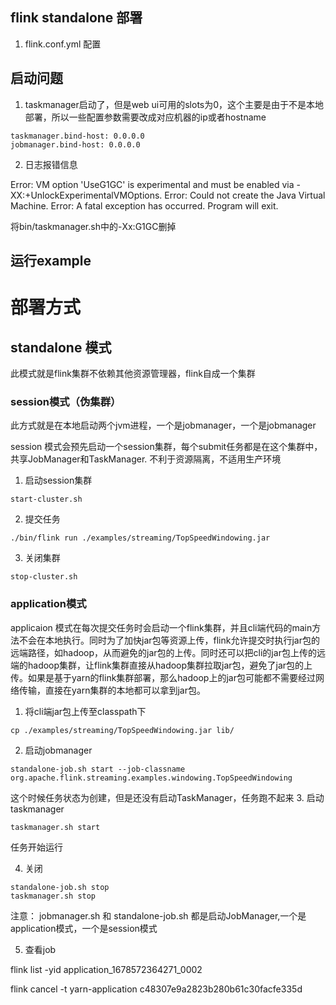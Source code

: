 ## flink standalone 部署
1. flink.conf.yml 配置


## 启动问题
   
1. taskmanager启动了，但是web ui可用的slots为0，这个主要是由于不是本地部署，所以一些配置参数需要改成对应机器的ip或者hostname
```
taskmanager.bind-host: 0.0.0.0
jobmanager.bind-host: 0.0.0.0

```

2. 日志报错信息

Error: VM option 'UseG1GC' is experimental and must be enabled via -XX:+UnlockExperimentalVMOptions.
Error: Could not create the Java Virtual Machine.
Error: A fatal exception has occurred. Program will exit.

将bin/taskmanager.sh中的-Xx:G1GC删掉


## 运行example




# 部署方式
## standalone 模式
   
   此模式就是flink集群不依赖其他资源管理器，flink自成一个集群

### session模式（伪集群）
此方式就是在本地启动两个jvm进程，一个是jobmanager，一个是jobmanager

session 模式会预先启动一个session集群，每个submit任务都是在这个集群中，共享JobManager和TaskManager. 不利于资源隔离，不适用生产环境


1. 启动session集群
```
start-cluster.sh
```
2. 提交任务
```
./bin/flink run ./examples/streaming/TopSpeedWindowing.jar
```
3. 关闭集群
```
stop-cluster.sh
```

### application模式
applicaion 模式在每次提交任务时会启动一个flink集群，并且cli端代码的main方法不会在本地执行。同时为了加快jar包等资源上传，flink允许提交时执行jar包的远端路径，如hadoop，从而避免的jar包的上传。同时还可以把cli的jar包上传的远端的hadoop集群，让flink集群直接从hadoop集群拉取jar包，避免了jar包的上传。如果是基于yarn的flink集群部署，那么hadoop上的jar包可能都不需要经过网络传输，直接在yarn集群的本地都可以拿到jar包。

1. 将cli端jar包上传至classpath下
```
cp ./examples/streaming/TopSpeedWindowing.jar lib/

```

2. 启动jobmanager
```
standalone-job.sh start --job-classname org.apache.flink.streaming.examples.windowing.TopSpeedWindowing
```
这个时候任务状态为创建，但是还没有启动TaskManager，任务跑不起来
3. 启动taskmanager
```
taskmanager.sh start
```
任务开始运行

4. 关闭
```
standalone-job.sh stop
taskmanager.sh stop
```

注意： jobmanager.sh 和 standalone-job.sh 都是启动JobManager,一个是application模式，一个是session模式


5. 查看job

flink list -yid application_1678572364271_0002

flink cancel -t yarn-application c48307e9a2823b280b61c30facfe335d